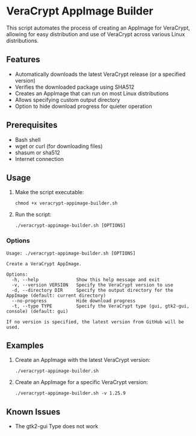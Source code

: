 # VeraCrypt AppImage Builder

This script automates the process of creating an AppImage for VeraCrypt, allowing for easy distribution and use of VeraCrypt across various Linux distributions.

## Features

- Automatically downloads the latest VeraCrypt release (or a specified version)
- Verifies the downloaded package using SHA512
- Creates an AppImage that can run on most Linux distributions
- Allows specifying custom output directory
- Option to hide download progress for quieter operation

## Prerequisites

- Bash shell
- wget or curl (for downloading files)
- shasum or sha512
- Internet connection

## Usage

1. Make the script executable:
   ```
   chmod +x veracrypt-appimage-builder.sh
   ```
2. Run the script:
   ```
   ./veracrypt-appimage-builder.sh [OPTIONS]
   ```

### Options

```
Usage: ./veracrypt-appimage-builder.sh [OPTIONS]

Create a VeraCrypt AppImage.

Options:
  -h, --help              Show this help message and exit
  -v, --version VERSION   Specify the VeraCrypt version to use
  -d, --directory DIR     Specify the output directory for the AppImage (default: current directory)
  --no-progress           Hide download progress
  -t, --type TYPE         Specify the VeraCrypt type (gui, gtk2-gui, console) (default: gui)

If no version is specified, the latest version from GitHub will be used.
```

## Examples

1. Create an AppImage with the latest VeraCrypt version:
   ```
   ./veracrypt-appimage-builder.sh
   ```
2. Create an AppImage for a specific VeraCrypt version:
   ```
   ./veracrypt-appimage-builder.sh -v 1.25.9
   ```

## Known Issues
- The gtk2-gui Type does not work